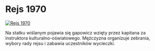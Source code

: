 Rejs 1970 
=============
[![Rejs 1970 ](http://vidos.pl/images/player.gif)](http://vidos.pl/rejs-1970)

 Na statku wiślanym pojawia się gapowicz wzięty przez kapitana za instruktora kulturalno-oświatowego. Mężczyzna organizuje zebrania, wybory rady rejsu i zabawia uczestników wycieczki.
